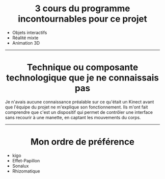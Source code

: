 <h1 align=center>3 cours du programme incontournables pour ce projet</h1>

- Objets interactifs
- Réalité mixte
- Animation 3D
<hr>
<h1 align=center>Technique ou composante technologique que je ne connaissais pas</h1>
Je n'avais aucune connaissance préalable sur ce qu'était un Kinect avant que l'équipe du projet ne m'explique son fonctionnement. Ils m'ont fait comprendre que c'est un dispositif qui permet de contrôler une interface sans recourir à une manette, en captant les mouvements du corps.
<hr>
<h1 align=center>Mon ordre de préférence</h1>

- kigo
- Effet-Papillon
- Sonalux
- Rhizomatique
